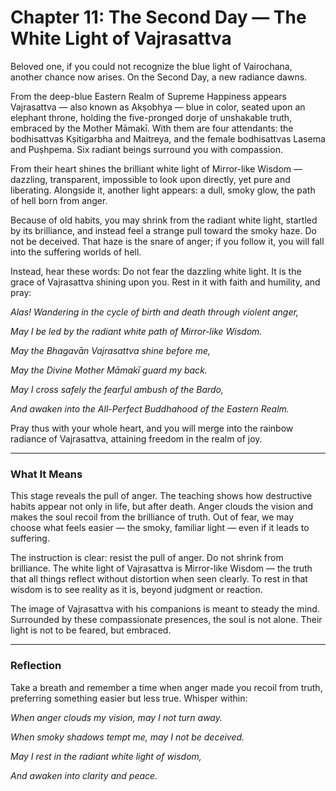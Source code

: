 # Chapter 11: The Second Day — The White Light of Vajrasattva

Beloved one, if you could not recognize the blue light of Vairochana, another chance now arises. On the Second Day, a new radiance dawns.

From the deep-blue Eastern Realm of Supreme Happiness appears Vajrasattva — also known as Akṣobhya — blue in color, seated upon an elephant throne, holding the five-pronged dorje of unshakable truth, embraced by the Mother Māmakī. With them are four attendants: the bodhisattvas Kṣitigarbha and Maitreya, and the female bodhisattvas Lasema and Puṣhpema. Six radiant beings surround you with compassion.

From their heart shines the brilliant white light of Mirror-like Wisdom — dazzling, transparent, impossible to look upon directly, yet pure and liberating. Alongside it, another light appears: a dull, smoky glow, the path of hell born from anger.

Because of old habits, you may shrink from the radiant white light, startled by its brilliance, and instead feel a strange pull toward the smoky haze. Do not be deceived. That haze is the snare of anger; if you follow it, you will fall into the suffering worlds of hell.

Instead, hear these words: Do not fear the dazzling white light. It is the grace of Vajrasattva shining upon you. Rest in it with faith and humility, and pray:

*Alas! Wandering in the cycle of birth and death through violent anger,*

*May I be led by the radiant white path of Mirror-like Wisdom.*

*May the Bhagavān Vajrasattva shine before me,*

*May the Divine Mother Māmakī guard my back.*

*May I cross safely the fearful ambush of the Bardo,*

*And awaken into the All-Perfect Buddhahood of the Eastern Realm.*

Pray thus with your whole heart, and you will merge into the rainbow radiance of Vajrasattva, attaining freedom in the realm of joy.

---

### What It Means

This stage reveals the pull of anger. The teaching shows how destructive habits appear not only in life, but after death. Anger clouds the vision and makes the soul recoil from the brilliance of truth. Out of fear, we may choose what feels easier — the smoky, familiar light — even if it leads to suffering.

The instruction is clear: resist the pull of anger. Do not shrink from brilliance. The white light of Vajrasattva is Mirror-like Wisdom — the truth that all things reflect without distortion when seen clearly. To rest in that wisdom is to see reality as it is, beyond judgment or reaction.

The image of Vajrasattva with his companions is meant to steady the mind. Surrounded by these compassionate presences, the soul is not alone. Their light is not to be feared, but embraced.

---

### Reflection

Take a breath and remember a time when anger made you recoil from truth, preferring something easier but less true. Whisper within:

*When anger clouds my vision, may I not turn away.*

*When smoky shadows tempt me, may I not be deceived.*

*May I rest in the radiant white light of wisdom,*

*And awaken into clarity and peace.*
